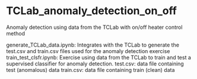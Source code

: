 # TCLab_anomaly_detection_on_off
Anomaly detection using data from the TCLab with on/off heater control method

generate_TCLab_data.ipynb: Integrates with the TCLab to generate the test.csv and train.csv files used for the anomaly detection exercise
train_test_clsfr.ipynb: Exercise using data from the TCLab to train and test a supervised classifier for anomaly detection.
test.csv: data file containing test (anomalous) data
train.csv: data file containing train (clean) data
